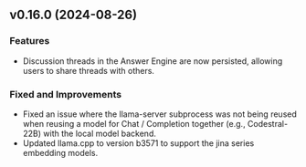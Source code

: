 ## v0.16.0 (2024-08-26)

### Features

* Discussion threads in the Answer Engine are now persisted, allowing users to share threads with others.

### Fixed and Improvements

* Fixed an issue where the llama-server subprocess was not being reused when reusing a model for Chat / Completion together (e.g., Codestral-22B) with the local model backend.
* Updated llama.cpp to version b3571 to support the jina series embedding models.
